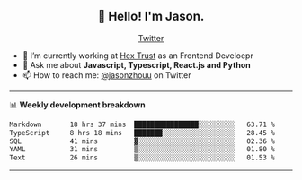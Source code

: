 <h2 align="center">👋 Hello! I'm Jason.</h2>
<p align="center">
  <a href="https://twitter.com/jasonzhouu">Twitter</a>
</p>


- 🔭 I’m currently working at [Hex Trust](https://hextrust.com/) as an Frontend Develoepr
- 💬 Ask me about **Javascript, Typescript, React.js and Python**
- 📫 How to reach me: [@jasonzhouu](https://twitter.com/jasonzhouu) on Twitter

-------

📊 **Weekly development breakdown**
<!--START_SECTION:waka-->

```txt
Markdown       18 hrs 37 mins  ████████████████░░░░░░░░░   63.71 %
TypeScript     8 hrs 18 mins   ███████░░░░░░░░░░░░░░░░░░   28.45 %
SQL            41 mins         ▓░░░░░░░░░░░░░░░░░░░░░░░░   02.36 %
YAML           31 mins         ▒░░░░░░░░░░░░░░░░░░░░░░░░   01.80 %
Text           26 mins         ▒░░░░░░░░░░░░░░░░░░░░░░░░   01.53 %
```

<!--END_SECTION:waka-->

-------
